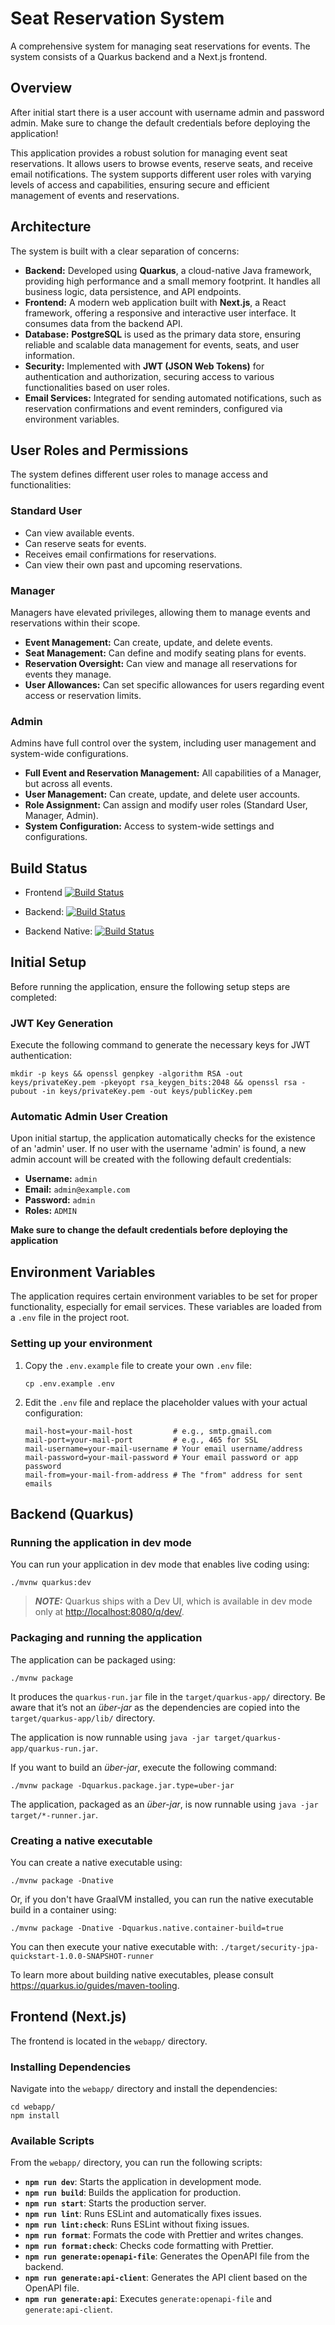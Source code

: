 # Seat Reservation System

A comprehensive system for managing seat reservations for events. The system consists of a Quarkus backend and a Next.js frontend.

## Overview

After initial start there is a user account with username admin and password admin. Make sure to change the default credentials before deploying the application!

This application provides a robust solution for managing event seat reservations. It allows users to browse events, reserve seats, and receive email notifications. The system supports different user roles with varying levels of access and capabilities, ensuring secure and efficient management of events and reservations.

## Architecture

The system is built with a clear separation of concerns:

-   **Backend:** Developed using **Quarkus**, a cloud-native Java framework, providing high performance and a small memory footprint. It handles all business logic, data persistence, and API endpoints.
-   **Frontend:** A modern web application built with **Next.js**, a React framework, offering a responsive and interactive user interface. It consumes data from the backend API.
-   **Database:** **PostgreSQL** is used as the primary data store, ensuring reliable and scalable data management for events, seats, and user information.
-   **Security:** Implemented with **JWT (JSON Web Tokens)** for authentication and authorization, securing access to various functionalities based on user roles.
-   **Email Services:** Integrated for sending automated notifications, such as reservation confirmations and event reminders, configured via environment variables.

## User Roles and Permissions

The system defines different user roles to manage access and functionalities:

### Standard User

-   Can view available events.
-   Can reserve seats for events.
-   Receives email confirmations for reservations.
-   Can view their own past and upcoming reservations.

### Manager

Managers have elevated privileges, allowing them to manage events and reservations within their scope.
-   **Event Management:** Can create, update, and delete events.
-   **Seat Management:** Can define and modify seating plans for events.
-   **Reservation Oversight:** Can view and manage all reservations for events they manage.
-   **User Allowances:** Can set specific allowances for users regarding event access or reservation limits.

### Admin

Admins have full control over the system, including user management and system-wide configurations.
-   **Full Event and Reservation Management:** All capabilities of a Manager, but across all events.
-   **User Management:** Can create, update, and delete user accounts.
-   **Role Assignment:** Can assign and modify user roles (Standard User, Manager, Admin).
-   **System Configuration:** Access to system-wide settings and configurations.

## Build Status
- Frontend 
[![Build Status](https://github.com/FelixHertweck/SeatReservation/actions/workflows/frontend.yml/badge.svg?branch=main)](https://github.com/FelixHertweck/SeatReservation/actions/workflows/frontend.yml)

- Backend:  [![Build Status](https://github.com/FelixHertweck/SeatReservation/actions/workflows/backend.yml/badge.svg?branch=main)](https://github.com/FelixHertweck/SeatReservation/actions/workflows/backend.yml)
- Backend Native: [![Build Status](https://github.com/FelixHertweck/SeatReservation/actions/workflows/backend-native.yml/badge.svg?branch=main)](https://github.com/FelixHertweck/SeatReservation/actions/workflows/backend-native.yml)

## Initial Setup

Before running the application, ensure the following setup steps are completed:

### JWT Key Generation

Execute the following command to generate the necessary keys for JWT authentication:

```shell script
mkdir -p keys && openssl genpkey -algorithm RSA -out keys/privateKey.pem -pkeyopt rsa_keygen_bits:2048 && openssl rsa -pubout -in keys/privateKey.pem -out keys/publicKey.pem
```

### Automatic Admin User Creation

Upon initial startup, the application automatically checks for the existence of an 'admin' user. If no user with the username 'admin' is found, a new admin account will be created with the following default credentials:

-   **Username:** `admin`
-   **Email:** `admin@example.com`
-   **Password:** `admin` 
-   **Roles:** `ADMIN`

**Make sure to change the default credentials before deploying the application**

## Environment Variables

The application requires certain environment variables to be set for proper functionality, especially for email services. These variables are loaded from a `.env` file in the project root.

### Setting up your environment

1.  Copy the `.env.example` file to create your own `.env` file:
    ```shell script
    cp .env.example .env
    ```

2.  Edit the `.env` file and replace the placeholder values with your actual configuration:
    ```
    mail-host=your-mail-host         # e.g., smtp.gmail.com
    mail-port=your-mail-port         # e.g., 465 for SSL
    mail-username=your-mail-username # Your email username/address
    mail-password=your-mail-password # Your email password or app password
    mail-from=your-mail-from-address # The "from" address for sent emails
    ```

## Backend (Quarkus)

### Running the application in dev mode

You can run your application in dev mode that enables live coding using:

```shell script
./mvnw quarkus:dev
```

> **_NOTE:_** Quarkus ships with a Dev UI, which is available in dev mode only at <http://localhost:8080/q/dev/>.

### Packaging and running the application

The application can be packaged using:

```shell script
./mvnw package
```

It produces the `quarkus-run.jar` file in the `target/quarkus-app/` directory. Be aware that it’s not an _über-jar_ as the dependencies are copied into the `target/quarkus-app/lib/` directory.

The application is now runnable using `java -jar target/quarkus-app/quarkus-run.jar`.

If you want to build an _über-jar_, execute the following command:

```shell script
./mvnw package -Dquarkus.package.jar.type=uber-jar
```

The application, packaged as an _über-jar_, is now runnable using `java -jar target/*-runner.jar`.

### Creating a native executable

You can create a native executable using:

```shell script
./mvnw package -Dnative
```

Or, if you don't have GraalVM installed, you can run the native executable build in a container using:

```shell script
./mvnw package -Dnative -Dquarkus.native.container-build=true
```

You can then execute your native executable with: `./target/security-jpa-quickstart-1.0.0-SNAPSHOT-runner`

To learn more about building native executables, please consult <https://quarkus.io/guides/maven-tooling>.

## Frontend (Next.js)

The frontend is located in the `webapp/` directory.

### Installing Dependencies

Navigate into the `webapp/` directory and install the dependencies:

```shell script
cd webapp/
npm install
```

### Available Scripts

From the `webapp/` directory, you can run the following scripts:

-   **`npm run dev`**: Starts the application in development mode.
-   **`npm run build`**: Builds the application for production.
-   **`npm run start`**: Starts the production server.
-   **`npm run lint`**: Runs ESLint and automatically fixes issues.
-   **`npm run lint:check`**: Runs ESLint without fixing issues.
-   **`npm run format`**: Formats the code with Prettier and writes changes.
-   **`npm run format:check`**: Checks code formatting with Prettier.
-   **`npm run generate:openapi-file`**: Generates the OpenAPI file from the backend.
-   **`npm run generate:api-client`**: Generates the API client based on the OpenAPI file.
-   **`npm run generate:api`**: Executes `generate:openapi-file` and `generate:api-client`.

